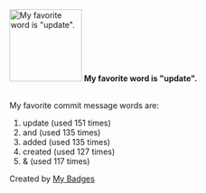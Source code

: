 <img src="https://github.com/my-badges/my-badges/blob/master/src/all-badges/favorite-word/favorite-word.png?raw=true" alt="My favorite word is &quot;update&quot;." title="My favorite word is &quot;update&quot;." width="128">
<strong>My favorite word is &quot;update&quot;.</strong>
<br><br>

My favorite commit message words are:

1. update (used 151 times)
2. and (used 135 times)
3. added (used 135 times)
4. created (used 127 times)
5. & (used 117 times)


Created by <a href="https://github.com/my-badges/my-badges">My Badges</a>